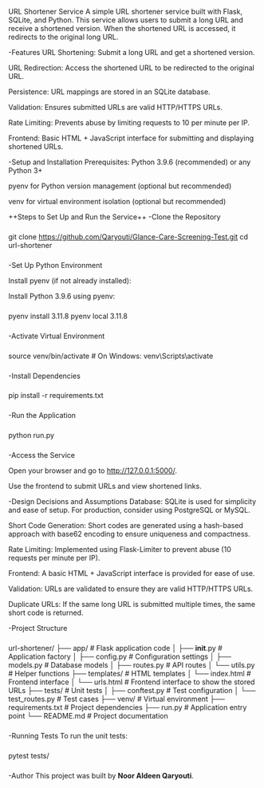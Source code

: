﻿URL Shortener Service
A simple URL shortener service built with Flask, SQLite, and Python. This service allows users to submit a long URL and receive a shortened version. When the shortened URL is accessed, it redirects to the original long URL.

-Features
URL Shortening: Submit a long URL and get a shortened version.

URL Redirection: Access the shortened URL to be redirected to the original URL.

Persistence: URL mappings are stored in an SQLite database.

Validation: Ensures submitted URLs are valid HTTP/HTTPS URLs.

Rate Limiting: Prevents abuse by limiting requests to 10 per minute per IP.

Frontend: Basic HTML + JavaScript interface for submitting and displaying shortened URLs.

-Setup and Installation
Prerequisites:
Python 3.9.6 (recommended) or any Python 3+ 

pyenv for Python version management (optional but recommended)

venv for virtual environment isolation (optional but recommended)

++Steps to Set Up and Run the Service++
-Clone the Repository

###
git clone https://github.com/Qaryouti/Glance-Care-Screening-Test.git
cd url-shortener
###
-Set Up Python Environment

Install pyenv (if not already installed):


Install Python 3.9.6 using pyenv:

###
pyenv install 3.11.8
pyenv local 3.11.8
###
-Activate Virtual Environment

###
source venv/bin/activate  # On Windows: venv\Scripts\activate
###
-Install Dependencies

###
pip install -r requirements.txt
###
-Run the Application

###
python run.py
###
-Access the Service

Open your browser and go to http://127.0.0.1:5000/.

Use the frontend to submit URLs and view shortened links.





-Design Decisions and Assumptions
Database: SQLite is used for simplicity and ease of setup. For production, consider using PostgreSQL or MySQL.

Short Code Generation: Short codes are generated using a hash-based approach with base62 encoding to ensure uniqueness and compactness.

Rate Limiting: Implemented using Flask-Limiter to prevent abuse (10 requests per minute per IP).

Frontend: A basic HTML + JavaScript interface is provided for ease of use.

Validation: URLs are validated to ensure they are valid HTTP/HTTPS URLs.

Duplicate URLs: If the same long URL is submitted multiple times, the same short code is returned.

-Project Structure

###
url-shortener/
├── app/                  # Flask application code
│   ├── __init__.py       # Application factory
│   ├── config.py         # Configuration settings
│   ├── models.py         # Database models
│   ├── routes.py         # API routes
│   └── utils.py          # Helper functions
├── templates/            # HTML templates
│   └── index.html        # Frontend interface
│   └── urls.html         # Frontend interface to show the stored URLs
├── tests/                # Unit tests
│   ├── conftest.py       # Test configuration
│   └── test_routes.py    # Test cases
├── venv/                 # Virtual environment
├── requirements.txt      # Project dependencies
├── run.py                # Application entry point
└── README.md             # Project documentation
###
-Running Tests
To run the unit tests:

###
pytest tests/
###

-Author
This project was built by **Noor Aldeen Qaryouti**.